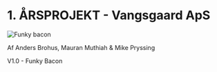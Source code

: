 # 1. ÅRSPROJEKT - Vangsgaard ApS

![Funky bacon](http://media.giphy.com/media/JRQ1PegFVKXBu/giphy.gif)

Af Anders Brohus, Mauran Muthiah & Mike Pryssing

V1.0 - Funky Bacon
